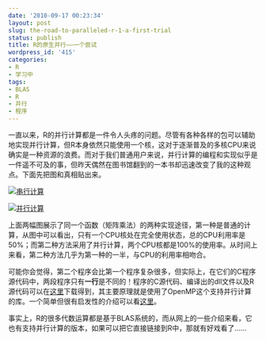 ```yaml
---
date: '2010-09-17 00:23:34'
layout: post
slug: the-road-to-paralleled-r-1-a-first-trial
status: publish
title: R的原生并行——一个尝试
wordpress_id: '415'
categories:
- R
- 学习中
tags:
- BLAS
- R
- 并行
- 程序
---
```


一直以来，R的并行计算都是一件令人头疼的问题。尽管有各种各样的包可以辅助地实现并行计算，但R本身依然只能使用一个核，这对于逐渐普及的多核CPU来说确实是一种资源的浪费。而对于我们普通用户来说，并行计算的编程和实现似乎是一件遥不可及的事，但昨天偶然在图书馆翻到的一本书却迅速改变了我的这种观点。下面先把图和真相贴出来。


[![串行计算](http://i.imgur.com/p4G28.png)](http://i.imgur.com/p4G28.png)


[![并行计算](http://i.imgur.com/tTxio.png)](http://i.imgur.com/tTxio.png)


上面两幅图展示了同一个函数（矩阵乘法）的两种实现途径，第一种是普通的计算，从图中可以看出，只有一个CPU核处在完全使用状态，总的CPU利用率是50%；而第二种方法采用了并行计算，两个CPU核都是100%的使用率。从时间上来看，第二种方法几乎为第一种的一半，与CPU的利用率相吻合。

可能你会觉得，第二个程序会比第一个程序复杂很多，但实际上，在它们的C程序源代码中，两段程序只有**一行**是不同的！程序的C源代码、编译出的dll文件以及R源代码可以在[这里](https://bitbucket.org/yixuan/cn/downloads/test_parallel.zip)下载得到，其主要原理就是使用了OpenMP这个支持并行计算的库。一个简单但很有启发性的介绍可以看[这里](http://rajorshi.net/blog/2009/05/programming-for-multicore-introduction-openmp-gcc/)。

事实上，R的很多代数运算都是基于BLAS系统的，而从网上的一些介绍来看，它也有支持并行计算的版本，如果可以把它直接链接到R中，那就有好戏看了……

